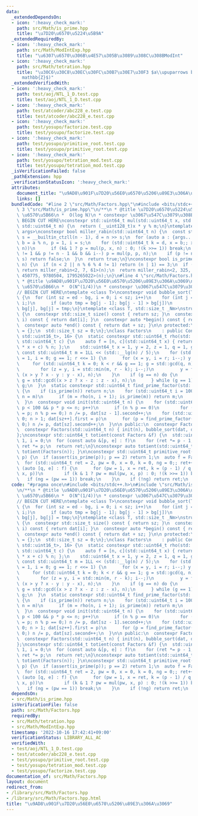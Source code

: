 ```yaml
---
data:
  _extendedDependsOn:
  - icon: ':heavy_check_mark:'
    path: src/Math/is_prime.hpp
    title: "\u7D20\u6570\u5224\u5B9A"
  _extendedRequiredBy:
  - icon: ':heavy_check_mark:'
    path: src/Math/ModIntExp.hpp
    title: "\u6307\u6570\u306B\u4E57\u305B\u3089\u308C\u308BModInt"
  - icon: ':heavy_check_mark:'
    path: src/Math/tetration.hpp
    title: "\u30C6\u30C8\u30EC\u30FC\u30B7\u30E7\u30F3 $a\\upuparrows b$ ($\\mathbb{Z}/m\\\
      mathbb{Z}$)"
  _extendedVerifiedWith:
  - icon: ':heavy_check_mark:'
    path: test/aoj/NTL_1_D.test.cpp
    title: test/aoj/NTL_1_D.test.cpp
  - icon: ':heavy_check_mark:'
    path: test/atcoder/abc228_e.test.cpp
    title: test/atcoder/abc228_e.test.cpp
  - icon: ':heavy_check_mark:'
    path: test/yosupo/factorize.test.cpp
    title: test/yosupo/factorize.test.cpp
  - icon: ':heavy_check_mark:'
    path: test/yosupo/primitive_root.test.cpp
    title: test/yosupo/primitive_root.test.cpp
  - icon: ':heavy_check_mark:'
    path: test/yosupo/tetration_mod.test.cpp
    title: test/yosupo/tetration_mod.test.cpp
  _isVerificationFailed: false
  _pathExtension: hpp
  _verificationStatusIcon: ':heavy_check_mark:'
  attributes:
    document_title: "\u9AD8\u901F\u7D20\u56E0\u6570\u5206\u89E3\u306A\u3069"
    links: []
  bundledCode: "#line 2 \"src/Math/Factors.hpp\"\n#include <bits/stdc++.h>\n#line\
    \ 3 \"src/Math/is_prime.hpp\"\n/**\n * @title \u7D20\u6570\u5224\u5B9A\n * @category\
    \ \u6570\u5B66\n *  O(log N)\n * constexpr \u3067\u547C\u3079\u308B\n */\n\n//\
    \ BEGIN CUT HERE\nconstexpr std::uint64_t mul(std::uint64_t x, std::uint64_t y,\
    \ std::uint64_t m) {\n  return (__uint128_t)x * y % m;\n}\ntemplate <std::uint64_t...\
    \ args>\nconstexpr bool miller_rabin(std::uint64_t n) {\n  const std::uint64_t\
    \ s = __builtin_ctzll(n - 1), d = n >> s;\n  for (auto a : {args...}) {\n    std::uint64_t\
    \ b = a % n, p = 1, i = s;\n    for (std::uint64_t k = d, x = b;; x = mul(x, x,\
    \ n))\n      if (k& 1 ? p = mul(p, x, n) : 0; !(k >>= 1)) break;\n    while (p\
    \ != 1 && p != n - 1 && b && i--) p = mul(p, p, n);\n    if (p != n - 1 && i !=\
    \ s) return false;\n  }\n  return true;\n}\nconstexpr bool is_prime(std::uint64_t\
    \ n) {\n  if (n < 2 || n % 6 % 4 != 1) return (n | 1) == 3;\n  if (n < UINT_MAX)\
    \ return miller_rabin<2, 7, 61>(n);\n  return miller_rabin<2, 325, 9375, 28178,\
    \ 450775, 9780504, 1795265022>(n);\n}\n#line 4 \"src/Math/Factors.hpp\"\n/**\n\
    \ * @title \u9AD8\u901F\u7D20\u56E0\u6570\u5206\u89E3\u306A\u3069\n * @category\
    \ \u6570\u5B66\n *  O(N^(1/4))\n * constexpr \u3067\u547C\u3079\u308B\n */\n\n\
    // BEGIN CUT HERE\ntemplate <class T>\nconstexpr void bubble_sort(T *bg, T *ed)\
    \ {\n  for (int sz = ed - bg, i = 0; i < sz; i++)\n    for (int j = sz; --j >\
    \ i;)\n      if (auto tmp = bg[j - 1]; bg[j - 1] > bg[j])\n        bg[j - 1] =\
    \ bg[j], bg[j] = tmp;\n}\ntemplate <class T, std::size_t _Nm>\nstruct ConstexprArray\
    \ {\n  constexpr std::size_t size() const { return sz; }\n  constexpr auto &operator[](int\
    \ i) const { return dat[i]; }\n  constexpr auto *begin() const { return dat; }\n\
    \  constexpr auto *end() const { return dat + sz; }\n\n protected:\n  T dat[_Nm]\
    \ = {};\n  std::size_t sz = 0;\n};\nclass Factors\n    : public ConstexprArray<std::pair<std::uint64_t,\
    \ std::uint16_t>, 16> {\n  static constexpr std::uint64_t rho(std::uint64_t n,\
    \ std::uint64_t c) {\n    auto f = [n, c](std::uint64_t x) { return ((__uint128_t)x\
    \ * x + c) % n; };\n    std::uint64_t x = 1, y = 2, z = 1, q = 1, g = 1;\n   \
    \ const std::uint64_t m = 1LL << (std::__lg(n) / 5);\n    for (std::uint64_t r\
    \ = 1, i = 0; g == 1; r <<= 1) {\n      for (x = y, i = r; i--;) y = f(y);\n \
    \     for (std::uint64_t k = 0; k < r && g == 1; g = std::gcd(q, n), k += m)\n\
    \        for (z = y, i = std::min(m, r - k); i--;)\n          y = f(y), q = mul(q,\
    \ (x > y ? x - y : y - x), n);\n    }\n    if (g == n) do {\n        z = f(z),\
    \ g = std::gcd((x > z ? x - z : z - x), n);\n      } while (g == 1);\n    return\
    \ g;\n  }\n  static constexpr std::uint64_t find_prime_factor(std::uint64_t n)\
    \ {\n    if (is_prime(n)) return n;\n    for (std::uint64_t i = 100, m = 0; i--;\
    \ n = m)\n      if (m = rho(n, i + 1); is_prime(m)) return m;\n    return 0;\n\
    \  }\n  constexpr void init(std::uint64_t n) {\n    for (std::uint64_t p = 2;\
    \ p < 100 && p * p <= n; p++)\n      if (n % p == 0)\n        for (dat[sz++].first\
    \ = p; n % p == 0;) n /= p, dat[sz - 1].second++;\n    for (std::uint64_t p =\
    \ 0; n > 1; dat[sz++].first = p)\n      for (p = find_prime_factor(n); n % p ==\
    \ 0;) n /= p, dat[sz].second++;\n  }\n\n public:\n  constexpr Factors() = default;\n\
    \  constexpr Factors(std::uint64_t n) { init(n), bubble_sort(dat, dat + sz); }\n\
    };\nconstexpr std::uint64_t totient(const Factors &f) {\n  std::uint64_t ret =\
    \ 1, i = 0;\n  for (const auto &[p, e] : f)\n    for (ret *= p - 1, i = e; --i;)\
    \ ret *= p;\n  return ret;\n}\nconstexpr auto totient(std::uint64_t n) { return\
    \ totient(Factors(n)); }\n\nconstexpr std::uint64_t primitive_root(std::uint64_t\
    \ p) {\n  if (assert(is_prime(p)); p == 2) return 1;\n  auto f = Factors(p - 1);\n\
    \  for (std::uint64_t ret = 2, pw = 0, x = 0, k = 0, ng = 0;; ret++) {\n    for\
    \ (auto [q, e] : f) {\n      for (pw = 1, x = ret, k = (p - 1) / q;; x = mul(x,\
    \ x, p))\n        if (k & 1 ? pw = mul(pw, x, p) : 0; !(k >>= 1)) break;\n   \
    \   if (ng = (pw == 1)) break;\n    }\n    if (!ng) return ret;\n  }\n}\n"
  code: "#pragma once\n#include <bits/stdc++.h>\n#include \"src/Math/is_prime.hpp\"\
    \n/**\n * @title \u9AD8\u901F\u7D20\u56E0\u6570\u5206\u89E3\u306A\u3069\n * @category\
    \ \u6570\u5B66\n *  O(N^(1/4))\n * constexpr \u3067\u547C\u3079\u308B\n */\n\n\
    // BEGIN CUT HERE\ntemplate <class T>\nconstexpr void bubble_sort(T *bg, T *ed)\
    \ {\n  for (int sz = ed - bg, i = 0; i < sz; i++)\n    for (int j = sz; --j >\
    \ i;)\n      if (auto tmp = bg[j - 1]; bg[j - 1] > bg[j])\n        bg[j - 1] =\
    \ bg[j], bg[j] = tmp;\n}\ntemplate <class T, std::size_t _Nm>\nstruct ConstexprArray\
    \ {\n  constexpr std::size_t size() const { return sz; }\n  constexpr auto &operator[](int\
    \ i) const { return dat[i]; }\n  constexpr auto *begin() const { return dat; }\n\
    \  constexpr auto *end() const { return dat + sz; }\n\n protected:\n  T dat[_Nm]\
    \ = {};\n  std::size_t sz = 0;\n};\nclass Factors\n    : public ConstexprArray<std::pair<std::uint64_t,\
    \ std::uint16_t>, 16> {\n  static constexpr std::uint64_t rho(std::uint64_t n,\
    \ std::uint64_t c) {\n    auto f = [n, c](std::uint64_t x) { return ((__uint128_t)x\
    \ * x + c) % n; };\n    std::uint64_t x = 1, y = 2, z = 1, q = 1, g = 1;\n   \
    \ const std::uint64_t m = 1LL << (std::__lg(n) / 5);\n    for (std::uint64_t r\
    \ = 1, i = 0; g == 1; r <<= 1) {\n      for (x = y, i = r; i--;) y = f(y);\n \
    \     for (std::uint64_t k = 0; k < r && g == 1; g = std::gcd(q, n), k += m)\n\
    \        for (z = y, i = std::min(m, r - k); i--;)\n          y = f(y), q = mul(q,\
    \ (x > y ? x - y : y - x), n);\n    }\n    if (g == n) do {\n        z = f(z),\
    \ g = std::gcd((x > z ? x - z : z - x), n);\n      } while (g == 1);\n    return\
    \ g;\n  }\n  static constexpr std::uint64_t find_prime_factor(std::uint64_t n)\
    \ {\n    if (is_prime(n)) return n;\n    for (std::uint64_t i = 100, m = 0; i--;\
    \ n = m)\n      if (m = rho(n, i + 1); is_prime(m)) return m;\n    return 0;\n\
    \  }\n  constexpr void init(std::uint64_t n) {\n    for (std::uint64_t p = 2;\
    \ p < 100 && p * p <= n; p++)\n      if (n % p == 0)\n        for (dat[sz++].first\
    \ = p; n % p == 0;) n /= p, dat[sz - 1].second++;\n    for (std::uint64_t p =\
    \ 0; n > 1; dat[sz++].first = p)\n      for (p = find_prime_factor(n); n % p ==\
    \ 0;) n /= p, dat[sz].second++;\n  }\n\n public:\n  constexpr Factors() = default;\n\
    \  constexpr Factors(std::uint64_t n) { init(n), bubble_sort(dat, dat + sz); }\n\
    };\nconstexpr std::uint64_t totient(const Factors &f) {\n  std::uint64_t ret =\
    \ 1, i = 0;\n  for (const auto &[p, e] : f)\n    for (ret *= p - 1, i = e; --i;)\
    \ ret *= p;\n  return ret;\n}\nconstexpr auto totient(std::uint64_t n) { return\
    \ totient(Factors(n)); }\n\nconstexpr std::uint64_t primitive_root(std::uint64_t\
    \ p) {\n  if (assert(is_prime(p)); p == 2) return 1;\n  auto f = Factors(p - 1);\n\
    \  for (std::uint64_t ret = 2, pw = 0, x = 0, k = 0, ng = 0;; ret++) {\n    for\
    \ (auto [q, e] : f) {\n      for (pw = 1, x = ret, k = (p - 1) / q;; x = mul(x,\
    \ x, p))\n        if (k & 1 ? pw = mul(pw, x, p) : 0; !(k >>= 1)) break;\n   \
    \   if (ng = (pw == 1)) break;\n    }\n    if (!ng) return ret;\n  }\n}"
  dependsOn:
  - src/Math/is_prime.hpp
  isVerificationFile: false
  path: src/Math/Factors.hpp
  requiredBy:
  - src/Math/tetration.hpp
  - src/Math/ModIntExp.hpp
  timestamp: '2022-10-16 17:42:41+09:00'
  verificationStatus: LIBRARY_ALL_AC
  verifiedWith:
  - test/aoj/NTL_1_D.test.cpp
  - test/atcoder/abc228_e.test.cpp
  - test/yosupo/primitive_root.test.cpp
  - test/yosupo/tetration_mod.test.cpp
  - test/yosupo/factorize.test.cpp
documentation_of: src/Math/Factors.hpp
layout: document
redirect_from:
- /library/src/Math/Factors.hpp
- /library/src/Math/Factors.hpp.html
title: "\u9AD8\u901F\u7D20\u56E0\u6570\u5206\u89E3\u306A\u3069"
---
```


